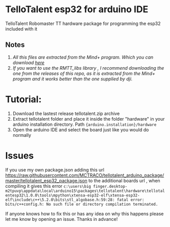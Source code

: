 # TelloTalent esp32 for arduino IDE
TelloTalent Robomaster TT hardware package for programming the esp32 included with it

## Notes

1. _All this files are extracted from the Mind+ program. Which you can download [here](http://mindplus.cc/en.html)_
2. _If you want to use the RMTT_libs library , I recommend downloading the one from the releases of this repo, as it is extracted from the Mind+ program and it works better than the one supplied by dji._
# Tutorial:
1. Download the lastest release tellotalent.zip archive
2. Extract tellotalent folder and place it inside the folder "hardware" in your arduino installation directory. 
Path  ``` {arduino.installation}/hardware ```
3. Open the arduino IDE and select the board just like you would do normally

# Issues 
 
If you use my own package.json adding this url https://raw.githubusercontent.com/MCTRACO/tellotalent_arduino_package/master/tellotalent_esp32_package.json to the additional boards url , when compiling it gives this error ```c:\users\big finger.desktop-m2tpuvp\appdata\local\arduino15\packages\tellotalent\hardware\tellotalentesp32\1.0.0\tools\mpython\xtensa-esp32-elf\xtensa-esp32-elf\include\c++\5.2.0\bits\stl_algobase.h:59:28: fatal error: bits/c++config.h: No such file or directory
compilation terminated. ```

If anyone knows how to fix this or has any idea on why this happens please let me know by opening an issue. Thanks in advance!
